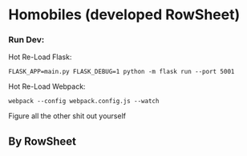 # Homobiles (developed RowSheet)

### Run Dev:

Hot Re-Load Flask:

    FLASK_APP=main.py FLASK_DEBUG=1 python -m flask run --port 5001

Hot Re-Load Webpack:

    webpack --config webpack.config.js --watch

Figure all the other shit out yourself

## By RowSheet
